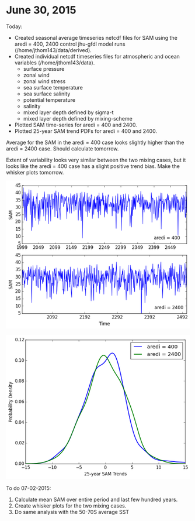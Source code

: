 # June 30, 2015

Today: 
* Created seasonal average timeseries netcdf files for SAM using the aredi = 400, 2400 control jhu-gfdl model runs 
(/home/jthom143/data/derived). 
* Created individual netcdf timeseries files for atmospheric and ocean variables (/home/jthom143/data). 
  * surface pressure 
  * zonal wind 
  * zonal wind stress 
  * sea surface temperature
  * sea surface salinity
  * potential temperature
  * salinity
  * mixed layer depth defined by sigma-t
  * mixed layer depth defined by mixing-scheme
* Plotted SAM time-series for aredi = 400 and 2400. 
* Plotted 25-year SAM trend PDFs for aredi = 400 and 2400. 

Average for the SAM in the aredi = 400 case looks slightly higher than the aredi = 2400 case. Should calculate tomorrow. 

Extent of variability looks very similar between the two mixing cases, but it looks like the aredi = 400 case has a slight positive trend bias. Make the whisker plots tomorrow. 

![SAM timeseries](files/cntrl_sam_djf_timeseries.png)

![SAM PDFs](files/cntrl_sam_djf_pdf.png)

 To do 07-02-2015: 
 1. Calculate mean SAM over entire period and last few hundred years. 
 2. Create whisker plots for the two mixing cases. 
 3. Do same analysis with the 50-70S average SST
